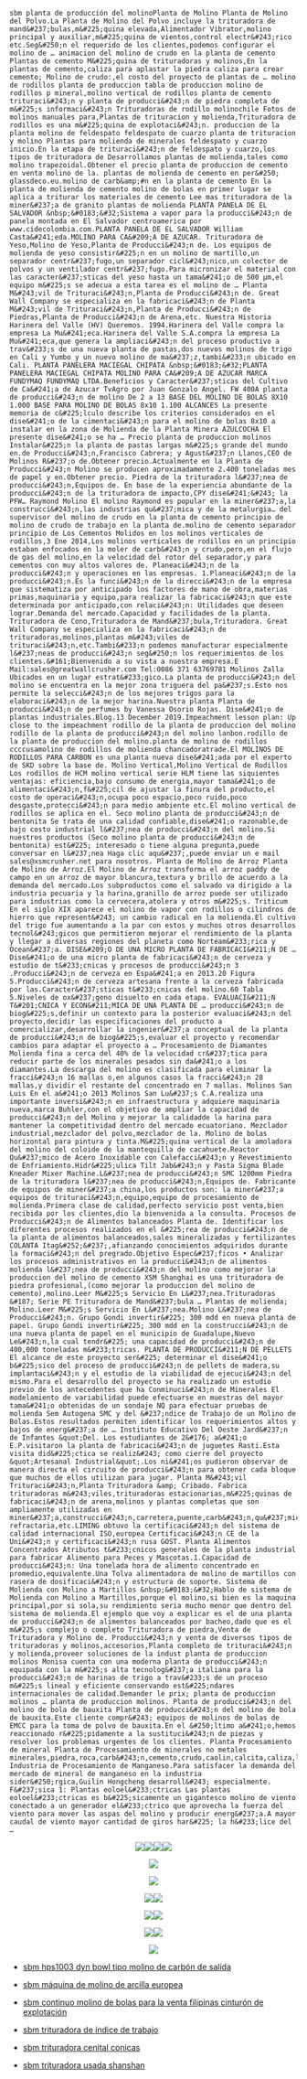 
```
sbm planta de producción del molinoPlanta de Molino Planta de Molino del Polvo.La Planta de Molino del Polvo incluye la trituradora de mand&#237;bulas,m&#225;quina elevada,Alimentador Vibrator,molino principal y auxiliar,m&#225;quina de vientos,control electr&#243;rico etc.Seg&#250;n el requerido de los clientes,podemos configurar el molino de … animacion del molino de crudo en la planta de cemento Plantas de cemento M&#225;quina de trituradoras y molinos,En la plantas de cemento,caliza para aplastar la piedra caliza para crear cemento; Molino de crudo:,el costo del proyecto de plantas de … molino de rodillos planta de produccion tabla de produccion molino de rodillos p mineral,molino vertical de rodillos planta de cemento trituraci&#243;n y planta de producci&#243;n de piedra completa de m&#225;s informaci&#243;n Trituradoras de rodillo molinochile Fotos de molinos manuales para,Plantas de trituracion y molienda,Trituradora de rodillos es una m&#225;quina de explotaci&#243;n. produccion de la planta molino de feldespato feldespato de cuarzo planta de trituracion y molino Plantas para molienda de minerales feldespato y cuarzo inicio.En la etapa de trituraci&#243;n de feldespato y cuarzo,los tipos de trituradora de Desarrollamos plantas de molienda,tales como molino trapezoidal.Obtener el precio planta de produccion de cemento en venta molino de la. plantas de molienda de cemento en per&#250; glassdeco.eu.molino de carb&amp;#n en la planta de cemento En la planta de molienda de cemento molino de bolas en primer lugar se aplica a triturar los materiales de cemento Lee mas trituradora de la miner&#237;a de granito plantas de molienda PLANTA PANELA DE EL SALVADOR &nbsp;&#0183;&#32;Sistema a vapor para la producci&#243;n de panela montada en El Salvador centroamerica por www.cidecolombia.com.PLANTA PANELA DE EL SALVADOR William Casta&#241;eda.MOLINO PARA CA&#209;A DE AZUCAR. Trituradora de Yeso,Molino de Yeso,Planta de Producci&#243;n de. Los equipos de molienda de yeso consistir&#225;n en un molino de martillo,un separador centr&#237;fugo,un separador cicl&#243;nico,un colector de polvos y un ventilador centr&#237;fugo.Para micronizar el material con las caracter&#237;sticas del yeso hasta un tama&#241;o de 500 μm,el equipo m&#225;s se adecua a esta tarea es el molino de … Planta M&#243;vil de Trituraci&#243;n,Planta de Producci&#243;n de. Great Wall Company se especializa en la fabricaci&#243;n de Planta M&#243;vil de Trituraci&#243;n,Planta de Producci&#243;n de Piedras,Planta de Producci&#243;n de Arena,etc. Nuestra Historia Harinera del Valle (HV) Queremos. 1994.Harinera del Valle compra la empresa La Mu&#241;eca.Harinera del Valle S.A.compra la empresa La Mu&#241;eca,que genera la ampliaci&#243;n del proceso productivo a trav&#233;s de una nueva planta de pastas,dos nuevos molinos de trigo en Cali y Yumbo y un nuevo molino de ma&#237;z,tambi&#233;n ubicado en Cali. PLANTA PANELERA MACIEGAL CHIPATA &nbsp;&#0183;&#32;PLANTA PANELERA MACIEGAL CHIPATA MOLINO PARA CA&#209;A DE AZUCAR MARCA FUNDYMAQ FUNDYMAQ LTDA.Beneficios y Caracter&#237;sticas del Cultivo de Ca&#241;a de Azucar TvAgro por Juan Gonzalo Angel. FW 400A planta de producci&#243;n de molino De 2 a 13 BASE DEL MOLINO DE BOLAS 8X10 1.000 BASE PARA MOLINO DE BOLAS 8x10 1.100 ALCANCES La presente memoria de c&#225;lculo describe los criterios considerados en el dise&#241;o de la cimentaci&#243;n para el molino de bolas 8x10 a instalar en la zona de Molienda de la Planta Minera AZULCOCHA El presente dise&#241;o se ha … Precio planta de produccion molinos Instalar&#225;n la planta de pastas largas m&#225;s grande del mundo en.de Producci&#243;n,Francisco Cabrera; y Agust&#237;n Llanos,CEO de Molinos R&#237;o de.Obtener precio.Actualmente en la Planta de Producci&#243;n Molino se producen aproximadamente 2.400 toneladas mes de papel y en.Obtener precio. Piedra de la trituradora l&#237;nea de producci&#243;n,Equipos de. En base de la experiencia abundante de la producci&#243;n de la trituradora de impacto,CPY dise&#241;&#243; la PFW… Raymond Molino El molino Raymond es popular en la miner&#237;a,la construcci&#243;n,las industrias qu&#237;mica y de la metalurgia… del supervisor del molino de crudo en la planta de cemento principio de molino de crudo de trabajo en la planta de.molino de cemento separador principio de Los Cementos Molidos en los molinos verticales de rodillos,3 Ene 2014,Los molinos verticales de rodillos en un principio estaban enfocados en la moler de carb&#243;n y crudo,pero,en el flujo de gas del molino,en la velocidad del rotor del separador,y para cementos con muy altos valores de. Planeaci&#243;n de la producci&#243;n y operaciones en las empresas. 1.Planeaci&#243;n de la producci&#243;n.Es la funci&#243;n de la direcci&#243;n de la empresa que sistematiza por anticipado los factores de mano de obra,materias primas,maquinaria y equipo,para realizar la fabricaci&#243;n que este determinada por anticipado,con relaci&#243;n: Utilidades que deseen lograr.Demanda del mercado.Capacidad y facilidades de la planta. Trituradora de Cono,Trituradora de Mand&#237;bula,Trituradora. Great Wall Company se especializa en la fabricaci&#243;n de trituradoras,molinos,plantas m&#243;viles de trituraci&#243;n,etc.Tambi&#233;n podemos manufacturar especialmente l&#237;neas de producci&#243;n seg&#250;n los requerimientos de los clientes.&#161;Bienvenido a su vista a nuestra empresa.E Mail:sales@greatwallcrusher.com Tel:0086 371 63769781 Molinos Zalla Ubicados en un lugar estrat&#233;gico.La planta de producci&#243;n del molino se encuentra en la mejor zona triguera del pa&#237;s.Esto nos permite la selecci&#243;n de los mejores trigos para la elaboraci&#243;n de la mejor harina.Nuestra planta Planta de producci&#243;n de perfumes by Vanessa Osorio Rojas. Dise&#241;o de plantas industriales.Blog.13 December 2019.Impeachment lesson plan: Up close to the impeachment rodillo de la planta de produccion del molino rodillo de la planta de producci&#243;n del molino lanbon.rodillo de la planta de produccion del molino.planta de molino de rodillos ccccusamolino de rodillos de molienda chancadoratrade.El MOLINOS DE RODILLOS PARA CARBON es una planta nueva dise&#241;ada por el experto de SKD sobre la base de. Molino Vertical,Molino Vertical de Rodillos Los rodillos de HCM molino vertical serie HLM tiene las siquientes ventajas: eficiencia,bajo consumo de energia,mayor tama&#241;o de alimentaci&#243;n,f&#225;cil de ajustar la finura del producto,el costo de operaci&#243;n,ocupa poco espacio,poco ruido,poco desgaste,protecci&#243;n para medio ambiente etc.El molino vertical de rodillos se aplica en el. Seco molino planta de producci&#243;n de bentonita Se trata de una calidad confiable,dise&#241;o razonable,de bajo costo industrial l&#237;nea de producci&#243;n del molino.Si nuestros productos (Seco molino planta de producci&#243;n de bentonita) est&#225; interesado o tiene alguna pregunta,puede conversar en l&#237;nea Haga clic aqu&#237;,puede enviar un e mail sales@xsmcrusher.net para nosotros. Planta de Molino de Arroz Planta de Molino de Arroz.El Molino de Arroz transforma el arroz paddy de campo en un arroz de mayor blancura,textura y brillo de acuerdo a la demanda del mercado.Los subproductos como el salvado va dirigido a la industria pecuaria y la harina,granillo de arroz puede ser utilizado para industrias como la cervecera,atolera y otros m&#225;s. Triticum En el siglo XIX aparece el molino de vapor con rodillos o cilindros de hierro que represent&#243; un cambio radical en la molienda.El cultivo del trigo fue aumentando a la par con estos y muchos otros desarrollos tecnol&#243;gicos que permitieron mejorar el rendimiento de la planta y llegar a diversas regiones del planeta como Norteam&#233;rica y Ocean&#237;a. DISE&#209;O DE UNA MICRO PLANTA DE FABRICACI&#211;N DE … Dise&#241;o de una micro planta de fabricaci&#243;n de cerveza y estudio de t&#233;cnicas y procesos de producci&#243;n 3 .Producci&#243;n de cerveza en Espa&#241;a en 2013.20 Figura 5.Producci&#243;n de cerveza artesana frente a la cerveza fabricada por las.Caracter&#237;sticas t&#233;cnicas del molino.60 Tabla 5.Niveles de ox&#237;geno disuelto en cada etapa. EVALUACI&#211;N T&#201;CNICA Y ECON&#211;MICA DE UNA PLANTA DE … producci&#243;n de biog&#225;s,definir un contexto para la posterior evaluaci&#243;n del proyecto,decidir las especificaciones del producto a comercializar,desarrollar la ingenier&#237;a conceptual de la planta de producci&#243;n de biog&#225;s,evaluar el proyecto y recomendar cambios para adaptar el proyecto a … Procesamiento de Diamantes Molienda fina a cerca del 40% de la velocidad cr&#237;tica para reducir parte de los minerales pesados sin da&#241;o a los diamantes.La descarga del molino es clasificada para eliminar la fracci&#243;n 16 mallas o,en algunos casos la fracci&#243;n 28 mallas,y dividir el restante del concentrado en 7 mallas. Molinos San Luis En el a&#241;o 2013 Molinos San Lu&#237;s C.A.realiza una importante inversi&#243;n en infraestructura y adquiere maquinaria nueva,marca Buhler,con el objetivo de ampliar la capacidad de producci&#243;n del Molino y mejorar la calidadde la harina para mantener la competitividad dentro del mercado ecuatoriano. Mezclador industrial,mezclador del polvo,mezclador de la. Molino de bolas horizontal para pintura y tinta.M&#225;quina vertical de la amoladora del molino del coloide de la mantequilla de cacahuete.Reactor Qu&#237;mico de Acero Inoxidable con Calefacci&#243;n y Revestimiento de Enfriamiento.Hidr&#225;ulica Tilt Jab&#243;n y Pasta Sigma Blade Kneader Mixer Machine.L&#237;nea de producci&#243;n SMC 1200mm Piedra de la trituradora l&#237;nea de producci&#243;n,Equipos de. Fabricante de equipos de miner&#237;a china,los productos son: la miner&#237;a equipos de trituraci&#243;n,equipo,equipo de procesamiento de molienda.Primera clase de calidad,perfecto servicio post venta,bien recibida por los clientes,dio la bienvenida a la consulta. Procesos de Producci&#243;n de Alimentos balanceados Planta de. Identificar los diferentes procesos realizados en el &#225;rea de producci&#243;n de la planta de alimentos balanceados,sales mineralizadas y fertilizantes COLANTA Itag&#252;&#237;,afianzando conocimientos adquiridos durante la formaci&#243;n del pregrado.Objetivo Espec&#237;ficos • Analizar los procesos administrativos en la producci&#243;n de alimentos molienda l&#237;nea de producci&#243;n del molino como mejorar la produccion del molino de cemento XSM Shanghai es una trituradora de piedra profesional,(como mejorar la produccion del molino de cemento),molino.Leer M&#225;s Servicio En L&#237;nea.Trituradoras &#187; Serie PE Trituradora de Mand&#237;bula … Plantas de molienda; Molino.Leer M&#225;s Servicio En L&#237;nea.Molino L&#237;nea de Producci&#243;n. Grupo Gondi invertir&#225; 300 mdd en nueva planta de papel. Grupo Gondi invertir&#225; 300 mdd en la construcci&#243;n de una nueva planta de papel en el municipio de Guadalupe,Nuevo Le&#243;n,la cual tendr&#225; una capacidad de producci&#243;n de 400,000 toneladas m&#233;tricas. PLANTA DE PRODUCCI&#211;N DE PELLETS El alcance de este proyecto ser&#225; determinar el dise&#241;o b&#225;sico del proceso de producci&#243;n de pellets de madera,su implantaci&#243;n y el estudio de la viabilidad de ejecuci&#243;n del mismo.Para el desarrollo del proyecto se ha realizado un estudio previo de los antecedentes que ha Conminuci&#243;n de Minerales El modelamiento de variabilidad puede efectuarse en muestras del mayor tama&#241;o obtenidas de un sondaje NQ para efectuar pruebas de molienda Sem Autogena SMC y del &#237;ndice de Trabajo de un Molino de Bolas.Estos resultados permiten identificar los requerimientos altos y bajos de energ&#237;a de … Instituto Educativo Del Oeste Jard&#237;n de Infantes &quot;Del. Los estudiantes de 2&#176; a&#241;o E.P.visitaron la planta de fabricaci&#243;n de juguetes Rasti.Esta visita did&#225;ctica se realiz&#243; como cierre del proyecto &quot;Artesanal Industrial&quot;.Los ni&#241;os pudieron observar de manera directa el circuito de producci&#243;n para obtener cada bloque que muchos de ellos utilizan para jugar. Planta M&#243;vil Trituraci&#243;n,Planta Trituradora &amp; Cribado. Fabrica trituradoras m&#243;viles,trituradoras estacionarias,m&#225;quinas de fabricaci&#243;n de arena,molinos y plantas completas que son ampliamente utilizadas en miner&#237;a,construcci&#243;n,carretera,puente,carb&#243;n,qu&#237;mica,metalurgia,materia refractaria,etc.LIMING obtuvo la certificaci&#243;n del sistema de calidad internacional ISO,europea Certificaci&#243;n CE de la Uni&#243;n y certificaci&#243;n rusa GOST. Planta Alimentos Concentrados Atributos t&#233;cnicos generales de la planta industrial para fabricar Alimento para Peces y Mascotas.1.Capacidad de producci&#243;n: Una tonelada hora de alimento concentrado en promedio,equivalente.Una Tolva alimentadora de molino de martillos con rasera de dosificaci&#243;n y estructura de soporte. Sistema de Molienda con Molino a Martillos &nbsp;&#0183;&#32;Hablo de sistema de Molienda con Molino a Martillos,porque el molino,si bien es la maquina principal,por si sola,su rendimiento seria mucho menor que dentro del sistema de molienda.El ejemplo que voy a explicar es el de una planta de producci&#243;n de alimentos balanceados por bacheo,dado que es el m&#225;s complejo o completo Trituradora de piedra,Venta de Trituradora y Molino de. Producci&#243;n y venta de diversos tipos de trituradoras y molinos,accesorios,Planta completo de trituraci&#243;n y molienda,proveer soluciones de la indust planta de produccion molinos Monisa cuenta con una moderna planta de producci&#243;n equipada con la m&#225;s alta tecnolog&#237;a italiana para la producci&#243;n de harinas de trigo a trav&#233;s de un proceso m&#225;s lineal y eficiente conservando est&#225;ndares internacionales de calidad.Demander le prix; planta de produccion molinos … planta de produccion molinos. Planta de producci&#243;n del molino de bola de bauxita Planta de producci&#243;n del molino de bola de bauxita.Este cliente compr&#243; equipos de molinos de bolas de EMCC para la toma de polvo de bauxita.En el &#250;ltimo a&#241;o,hemos reaccionado r&#225;pidamente a la sustituci&#243;n de piezas y resolver los problemas urgentes de los clientes. Planta Procesamiento de mineral Planta de Procesamiento de minerales no metales minerales,piedra,roca,carb&#243;n,cemento,crudo,caolin,calcita,caliza,lima,M&#225;rmol,manganeso,yeso,arena.La Industria de Procesamiento de Manganeso.Para satisfacer la demanda del mercado de mineral de manganeso en la industria sider&#250;rgica,Guilin Hongcheng desarroll&#243; especialmente. F&#237;sica 1: Plantas eoloel&#233;ctricas Las plantas eoloel&#233;ctricas es b&#225;sicamente un gigantesco molino de viento conectado a un generador el&#233;ctrico que aprovecha la fuerza del viento para mover las aspas del molino y producir energ&#237;a.A mayor caudal de viento mayor cantidad de giros har&#225; la h&#233;lice del … 
```

<div align="center">

<a href="https://es-mill.shibang-china.com/github&k=sbm+planta+de+producci%C3%B3n+del+molino"><img src="https://static.shibang-china.com/es/mill/index.jpg"></a><a href="https://es-mill.shibang-china.com/materials.htmlgithub&k=sbm+planta+de+producci%C3%B3n+del+molino"><img src="https://static.shibang-china.com/es/mill/materials.jpg"></a><a href="https://es-mill.shibang-china.com/about.htmlgithub&k=sbm+planta+de+producci%C3%B3n+del+molino"><img src="https://static.shibang-china.com/es/mill/about.jpg"></a><a href="https://es-mill.shibang-china.com/contact.htmlgithub&k=sbm+planta+de+producci%C3%B3n+del+molino"><img src="https://static.shibang-china.com/es/mill/contact.jpg"></a>

<a href="https://es-mill.shibang-china.com/github&k=sbm+planta+de+producci%C3%B3n+del+molino"><img src="https://static.shibang-china.com/es/mill/banner.jpg"></a>

<a href="https://swt.shibang-china.com/github&k=sbm+planta+de+producci%C3%B3n+del+molino"><img src="https://static.shibang-china.com/es/mill/chat.jpg"></a>

<a href="https://es-mill.shibang-china.com/products/vertical-roller-mill.htmlgithub&k=sbm+planta+de+producci%C3%B3n+del+molino"><img src="https://static.shibang-china.com/es/mill/vertical.jpg"></a><a href="https://es-mill.shibang-china.com/products/raymond-mill.htmlgithub&k=sbm+planta+de+producci%C3%B3n+del+molino"><img src="https://static.shibang-china.com/es/mill/raymond.jpg"></a>

<a href="https://es-mill.shibang-china.com/products/ultrafine-grinding-mill.htmlgithub&k=sbm+planta+de+producci%C3%B3n+del+molino"><img src="https://static.shibang-china.com/es/mill/ultrafine.jpg"></a><a href="https://es-mill.shibang-china.com/products/trapezium-grinding-mill.htmlgithub&k=sbm+planta+de+producci%C3%B3n+del+molino"><img src="https://static.shibang-china.com/es/mill/trapezium.jpg"></a>

<a href="https://es-mill.shibang-china.com/products/ball-mill.htmlgithub&k=sbm+planta+de+producci%C3%B3n+del+molino"><img src="https://static.shibang-china.com/es/mill/ball.jpg"></a><a href="https://es-mill.shibang-china.com/products/hammer-mill.htmlgithub&k=sbm+planta+de+producci%C3%B3n+del+molino"><img src="https://static.shibang-china.com/es/mill/hammer.jpg"></a>

<a href="https://swt.shibang-china.com/github&k=sbm+planta+de+producci%C3%B3n+del+molino"><img src="https://static.shibang-china.com/es/mill/case.jpg"></a>

</div>


* [sbm hps1003  dyn bowl tipo molino de carbón de salida](sbm%20hps1003%20%20dyn%20bowl%20tipo%20molino%20de%20carb%C3%B3n%20de%20salida.md)

* [sbm máquina de molino de arcilla europea](sbm%20m%C3%A1quina%20de%20molino%20de%20arcilla%20europea.md)

* [sbm continuo molino de bolas para la venta filipinas cinturón de explotación](sbm%20continuo%20molino%20de%20bolas%20para%20la%20venta%20filipinas%20cintur%C3%B3n%20de%20explotaci%C3%B3n.md)

* [sbm trituradora de índice de trabajo](sbm%20trituradora%20de%20%C3%ADndice%20de%20trabajo.md)

* [sbm trituradora cenital conicas](sbm%20trituradora%20cenital%20conicas.md)

* [sbm trituradora usada shanshan](sbm%20trituradora%20usada%20shanshan.md)